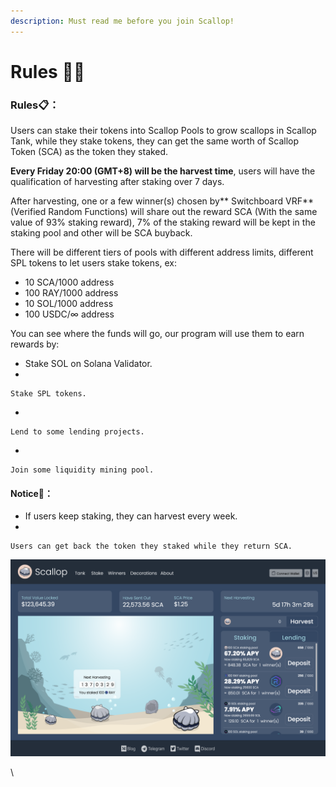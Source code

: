 ```yaml
---
description: Must read me before you join Scallop!
---
```


# Rules 👩‍🏫

### Rules📋**：**

Users can stake their tokens into Scallop Pools to grow scallops in Scallop Tank, while they stake tokens, they can get the same worth of Scallop Token (SCA) as the token they staked.

**Every Friday 20:00 (GMT+8) will be the harvest time**, users will have the qualification of harvesting after staking over 7 days.

After harvesting, one or a few winner(s) chosen by** Switchboard VRF** (Verified Random Functions) will share out the reward SCA (With the same value of 93% staking reward), 7% of the staking reward will be kept in the staking pool and other will be SCA buyback.


There will be different tiers of pools with different address limits, different SPL tokens to let users stake tokens, ex:

* 10 SCA/1000 address
* 100 RAY/1000 address
* 10 SOL/1000 address
* 100 USDC/∞ address

You can see where the funds will go, our program will use them to earn rewards by:

* Stake SOL on Solana Validator.
*

    Stake SPL tokens.
*

    Lend to some lending projects.
*

    Join some liquidity mining pool.

#### Notice🔎**：**

* If users keep staking, they can harvest every week.
*

    Users can get back the token they staked while they return SCA.



![](<.gitbook/assets/image (17).png>)

\


